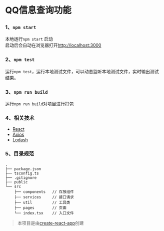 # QQ信息查询功能

### 1、`npm start`
本地运行`npm start` 启动\
启动后会自动在浏览器打开[http://localhost:3000](http://localhost:3000)


### 2、`npm test`
运行`npm test`，运行本地测试文件，可以动态监听本地测试文件，实时输出测试结果。

### 3、`npm run build`
运行`npm run build`对项目进行打包


### 4、相关技术
- [React](https://reactjs.org/)
- [Axios](https://github.com/axios/axios)
- [Lodash](https://lodash.com/)

### 5、目录规范
```
.
├── package.json
├── tsconfig.ts
├── .gitignore
├── public
└── src
    ├── components   // 存放组件
    ├── services     // 接口请求
    ├── util         // 工具类
    ├── pages        // 页面
    └── index.tsx    // 入口文件
```


> 本项目是由[create-react-app](https://facebook.github.io/create-react-app/docs/getting-started)创建
